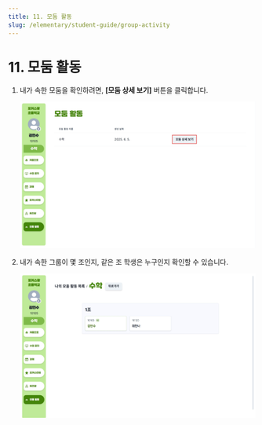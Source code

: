 ```yaml
---
title: 11. 모둠 활동
slug: /elementary/student-guide/group-activity
---
```


# 11. 모둠 활동

1. 내가 속한 모둠을 확인하려면, **[모둠 상세 보기]** 버튼을 클릭합니다.

   ![](/img/kr/elementary/student/11-01.jpg)

2. 내가 속한 그룹이 몇 조인지, 같은 조 학생은 누구인지 확인할 수 있습니다.

   ![](/img/kr/elementary/student/11-02.jpg)
